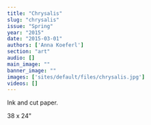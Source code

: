 ```yaml
---
title: "Chrysalis"
slug: "chrysalis"
issue: "Spring"
year: "2015"
date: "2015-03-01"
authors: ['Anna Koeferl']
section: "art"
audio: []
main_image: ""
banner_image: ""
images: ['sites/default/files/chrysalis.jpg']
videos: []
---
```

Ink and cut paper.

 38 x 24"


